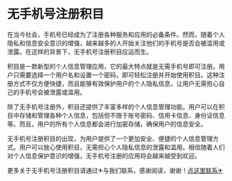# 无手机号注册积目

在当今社会，手机号已经成为了注册各种服务和应用的必备条件。然而，随着个人隐私和信息安全意识的增强，越来越多的人开始关注他们的手机号是否会被滥用或泄露。在这样的背景下，无手机号注册积目应运而生。

积目是一款新型的个人信息管理应用，它的最大特点就是无需手机号即可注册。用户只需要选择一个用户名和设置一个密码，即可轻松注册并开始使用积目。这种注册方式不仅方便快捷，而且能够有效保护用户的个人隐私信息，让用户无需担心自己的手机号会被泄露或滥用。

除了无手机号注册外，积目还提供了丰富多样的个人信息管理功能。用户可以在积目中存储和管理各种个人信息，包括但不限于账号密码、信用卡信息、身份证信息等。而且，用户的所有个人信息都会进行加密存储，确保用户的信息安全。

无手机号注册积目的出现，为用户提供了一个更加安全、便捷的个人信息管理方式。用户可以放心使用积目，无需担心个人隐私信息的泄露和滥用。相信随着人们对个人信息保护意识的增强，无手机号注册的应用将会越来越受到欢迎。

更多关于无手机号注册积目请通过✈与我们联系，感谢阅读，谢谢！[点这里联系✈](https://d.k02.cc)